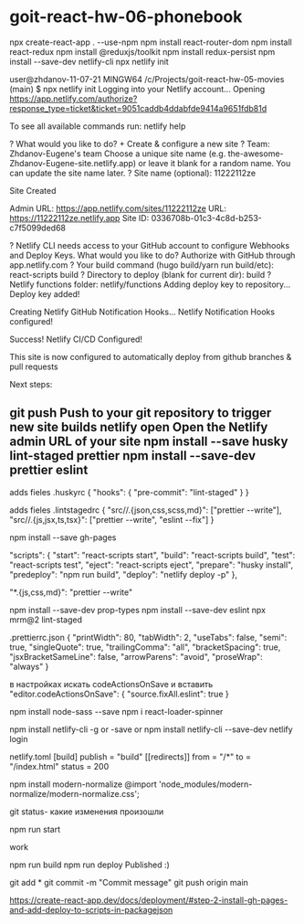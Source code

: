 # goit-react-hw-06-phonebook
npx create-react-app . --use-npm
npm install react-router-dom 
npm install react-redux
npm install @reduxjs/toolkit
npm install redux-persist
npm install --save-dev netlify-cli 
npx netlify init


user@zhdanov-11-07-21 MINGW64 /c/Projects/goit-react-hw-05-movies (main) $ npx netlify init Logging into your Netlify account... Opening https://app.netlify.com/authorize?response_type=ticket&ticket=9051caddb4ddabfde9414a9651fdb81d

To see all available commands run: netlify help

? What would you like to do? + Create & configure a new site ? Team: Zhdanov-Eugene's team Choose a unique site name (e.g. the-awesome-Zhdanov-Eugene-site.netlify.app) or leave it blank for a random name. You can update the site name later. ? Site name (optional): 11222112ze

Site Created

Admin URL: https://app.netlify.com/sites/11222112ze URL: https://11222112ze.netlify.app Site ID: 0336708b-01c3-4c8d-b253-c7f5099ded68

? Netlify CLI needs access to your GitHub account to configure Webhooks and Deploy Keys. What would you like to do? Authorize with GitHub through app.netlify.com ? Your build command (hugo build/yarn run build/etc): react-scripts build ? Directory to deploy (blank for current dir): build ? Netlify functions folder: netlify/functions Adding deploy key to repository... Deploy key added!

Creating Netlify GitHub Notification Hooks... Netlify Notification Hooks configured!

Success! Netlify CI/CD Configured!

This site is now configured to automatically deploy from github branches & pull requests

Next steps:

git push Push to your git repository to trigger new site builds netlify open Open the Netlify admin URL of your site
npm install --save husky lint-staged prettier npm install --save-dev prettier eslint
-----------------------------------------------------------------------------------------------------------
adds fieles .huskyrc { "hooks": { "pre-commit": "lint-staged" } }

adds fieles .lintstagedrc { "src//.{json,css,scss,md}": ["prettier --write"], "src//.{js,jsx,ts,tsx}": ["prettier --write", "eslint --fix"] }

npm install --save gh-pages

"scripts": { "start": "react-scripts start", "build": "react-scripts build", "test": "react-scripts test", "eject": "react-scripts eject", "prepare": "husky install", "predeploy": "npm run build", "deploy": "netlify deploy -p" },

"*.{js,css,md}": "prettier --write"

npm install --save-dev prop-types
npm install --save-dev eslint
npx mrm@2 lint-staged

.prettierrc.json { "printWidth": 80, "tabWidth": 2, "useTabs": false, "semi": true, "singleQuote": true, "trailingComma": "all", "bracketSpacing": true, "jsxBracketSameLine": false, "arrowParens": "avoid", "proseWrap": "always" }

в настройках искать codeActionsOnSave и вставить "editor.codeActionsOnSave": { "source.fixAll.eslint": true }

npm install node-sass --save npm i react-loader-spinner

npm install netlify-cli -g or -save or npm install netlify-cli --save-dev netlify login

netlify.toml [build] publish = "build" [[redirects]] from = "/*" to = "/index.html" status = 200

npm install modern-normalize @import 'node_modules/modern-normalize/modern-normalize.css';

git status- какие изменения произошли

npm run start

work

npm run build npm run deploy Published :)

git add * git commit -m "Commit message" git push origin main

https://create-react-app.dev/docs/deployment/#step-2-install-gh-pages-and-add-deploy-to-scripts-in-packagejson